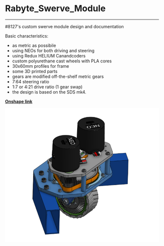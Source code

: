
# Rabyte_Swerve_Module

---

#8127's custom swerve module design and documentation

Basic characteristics:

- as metric as possibile
- using NEOs for both driving and steering
- using Redux HELIUM Canandcoders
- custom polyurethane cast wheels with PLA cores 
- 30x60mm profiles for frame
- some 3D printed parts
- gears are modified off-the-shelf metric gears
- 7:64 steering ratio
- 1:7 or 4:21 drive ratio (1 gear swap)
- the design is based on the SDS mk4.

**[Onshape link](https://cad.onshape.com/documents/77f17ba6a9909df0f0190ebf/w/6d8127f64ed0d1f2707c88a1/e/b61e76f2111f9b8cf438d247?configuration=List_nrWpZ4TijIZ2aF%3D_12t&renderMode=0&uiState=65428b70dc56e20d79b81c6c)**

![cad](./images/cad_assembly_screenshot.png)
